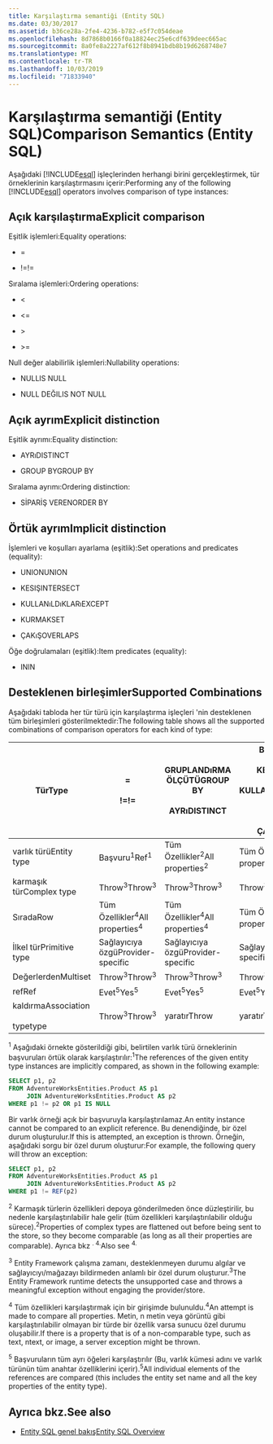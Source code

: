 ```yaml
---
title: Karşılaştırma semantiği (Entity SQL)
ms.date: 03/30/2017
ms.assetid: b36ce28a-2fe4-4236-b782-e5f7c054deae
ms.openlocfilehash: 8d7868b0166f0a18824ec25e6cdf639deec665ac
ms.sourcegitcommit: 8a0fe8a2227af612f8b8941bdb8b19d6268748e7
ms.translationtype: MT
ms.contentlocale: tr-TR
ms.lasthandoff: 10/03/2019
ms.locfileid: "71833940"
---
```

# <a name="comparison-semantics-entity-sql"></a><span data-ttu-id="b6ede-102">Karşılaştırma semantiği (Entity SQL)</span><span class="sxs-lookup"><span data-stu-id="b6ede-102">Comparison Semantics (Entity SQL)</span></span>
<span data-ttu-id="b6ede-103">Aşağıdaki [!INCLUDE[esql](../../../../../../includes/esql-md.md)] işleçlerinden herhangi birini gerçekleştirmek, tür örneklerinin karşılaştırmasını içerir:</span><span class="sxs-lookup"><span data-stu-id="b6ede-103">Performing any of the following [!INCLUDE[esql](../../../../../../includes/esql-md.md)] operators involves comparison of type instances:</span></span>  
  
## <a name="explicit-comparison"></a><span data-ttu-id="b6ede-104">Açık karşılaştırma</span><span class="sxs-lookup"><span data-stu-id="b6ede-104">Explicit comparison</span></span>  
 <span data-ttu-id="b6ede-105">Eşitlik işlemleri:</span><span class="sxs-lookup"><span data-stu-id="b6ede-105">Equality operations:</span></span>  
  
- =  
  
- <span data-ttu-id="b6ede-106">!=</span><span class="sxs-lookup"><span data-stu-id="b6ede-106">!=</span></span>  
  
 <span data-ttu-id="b6ede-107">Sıralama işlemleri:</span><span class="sxs-lookup"><span data-stu-id="b6ede-107">Ordering operations:</span></span>  
  
- <  
  
- \<=  
  
- \>  
  
- \>=  
  
 <span data-ttu-id="b6ede-108">Null değer alabilirlik işlemleri:</span><span class="sxs-lookup"><span data-stu-id="b6ede-108">Nullability operations:</span></span>  
  
- <span data-ttu-id="b6ede-109">NULL</span><span class="sxs-lookup"><span data-stu-id="b6ede-109">IS NULL</span></span>  
  
- <span data-ttu-id="b6ede-110">NULL DEĞIL</span><span class="sxs-lookup"><span data-stu-id="b6ede-110">IS NOT NULL</span></span>  
  
## <a name="explicit-distinction"></a><span data-ttu-id="b6ede-111">Açık ayrım</span><span class="sxs-lookup"><span data-stu-id="b6ede-111">Explicit distinction</span></span>  
 <span data-ttu-id="b6ede-112">Eşitlik ayrımı:</span><span class="sxs-lookup"><span data-stu-id="b6ede-112">Equality distinction:</span></span>  
  
- <span data-ttu-id="b6ede-113">AYRı</span><span class="sxs-lookup"><span data-stu-id="b6ede-113">DISTINCT</span></span>  
  
- <span data-ttu-id="b6ede-114">GROUP BY</span><span class="sxs-lookup"><span data-stu-id="b6ede-114">GROUP BY</span></span>  
  
 <span data-ttu-id="b6ede-115">Sıralama ayrımı:</span><span class="sxs-lookup"><span data-stu-id="b6ede-115">Ordering distinction:</span></span>  
  
- <span data-ttu-id="b6ede-116">SİPARİŞ VEREN</span><span class="sxs-lookup"><span data-stu-id="b6ede-116">ORDER BY</span></span>  
  
## <a name="implicit-distinction"></a><span data-ttu-id="b6ede-117">Örtük ayrım</span><span class="sxs-lookup"><span data-stu-id="b6ede-117">Implicit distinction</span></span>  
 <span data-ttu-id="b6ede-118">İşlemleri ve koşulları ayarlama (eşitlik):</span><span class="sxs-lookup"><span data-stu-id="b6ede-118">Set operations and predicates (equality):</span></span>  
  
- <span data-ttu-id="b6ede-119">UNION</span><span class="sxs-lookup"><span data-stu-id="b6ede-119">UNION</span></span>  
  
- <span data-ttu-id="b6ede-120">KESIŞ</span><span class="sxs-lookup"><span data-stu-id="b6ede-120">INTERSECT</span></span>  
  
- <span data-ttu-id="b6ede-121">KULLANıLDıKLARı</span><span class="sxs-lookup"><span data-stu-id="b6ede-121">EXCEPT</span></span>  
  
- <span data-ttu-id="b6ede-122">KURMAK</span><span class="sxs-lookup"><span data-stu-id="b6ede-122">SET</span></span>  
  
- <span data-ttu-id="b6ede-123">ÇAKıŞ</span><span class="sxs-lookup"><span data-stu-id="b6ede-123">OVERLAPS</span></span>  
  
 <span data-ttu-id="b6ede-124">Öğe doğrulamaları (eşitlik):</span><span class="sxs-lookup"><span data-stu-id="b6ede-124">Item predicates (equality):</span></span>  
  
- <span data-ttu-id="b6ede-125">IN</span><span class="sxs-lookup"><span data-stu-id="b6ede-125">IN</span></span>  
  
## <a name="supported-combinations"></a><span data-ttu-id="b6ede-126">Desteklenen birleşimler</span><span class="sxs-lookup"><span data-stu-id="b6ede-126">Supported Combinations</span></span>  
 <span data-ttu-id="b6ede-127">Aşağıdaki tabloda her tür türü için karşılaştırma işleçleri 'nin desteklenen tüm birleşimleri gösterilmektedir:</span><span class="sxs-lookup"><span data-stu-id="b6ede-127">The following table shows all the supported combinations of comparison operators for each kind of type:</span></span>  
  
|<span data-ttu-id="b6ede-128">**Tür**</span><span class="sxs-lookup"><span data-stu-id="b6ede-128">**Type**</span></span>|**=**<br /><br /> <span data-ttu-id="b6ede-129">**!=**</span><span class="sxs-lookup"><span data-stu-id="b6ede-129">**!=**</span></span>|<span data-ttu-id="b6ede-130">**GRUPLANDıRMA ÖLÇÜTÜ**</span><span class="sxs-lookup"><span data-stu-id="b6ede-130">**GROUP BY**</span></span><br /><br /> <span data-ttu-id="b6ede-131">**AYRı**</span><span class="sxs-lookup"><span data-stu-id="b6ede-131">**DISTINCT**</span></span>|<span data-ttu-id="b6ede-132">**BIRLEŞIM**</span><span class="sxs-lookup"><span data-stu-id="b6ede-132">**UNION**</span></span><br /><br /> <span data-ttu-id="b6ede-133">**KESIŞ**</span><span class="sxs-lookup"><span data-stu-id="b6ede-133">**INTERSECT**</span></span><br /><br /> <span data-ttu-id="b6ede-134">**KULLANıLDıKLARı**</span><span class="sxs-lookup"><span data-stu-id="b6ede-134">**EXCEPT**</span></span><br /><br /> <span data-ttu-id="b6ede-135">**KURMAK**</span><span class="sxs-lookup"><span data-stu-id="b6ede-135">**SET**</span></span><br /><br /> <span data-ttu-id="b6ede-136">**ÇAKıŞ**</span><span class="sxs-lookup"><span data-stu-id="b6ede-136">**OVERLAPS**</span></span>|<span data-ttu-id="b6ede-137">**'NDAKI**</span><span class="sxs-lookup"><span data-stu-id="b6ede-137">**IN**</span></span>|<span data-ttu-id="b6ede-138">**< < =**</span><span class="sxs-lookup"><span data-stu-id="b6ede-138">**<   <=**</span></span><br /><br /> <span data-ttu-id="b6ede-139">**> > =**</span><span class="sxs-lookup"><span data-stu-id="b6ede-139">**>   >=**</span></span>|<span data-ttu-id="b6ede-140">**SıRALAMA ÖLÇÜTÜ**</span><span class="sxs-lookup"><span data-stu-id="b6ede-140">**ORDER BY**</span></span>|<span data-ttu-id="b6ede-141">**NULL**</span><span class="sxs-lookup"><span data-stu-id="b6ede-141">**IS NULL**</span></span><br /><br /> <span data-ttu-id="b6ede-142">**NULL DEĞIL**</span><span class="sxs-lookup"><span data-stu-id="b6ede-142">**IS NOT NULL**</span></span>|  
|-|-|-|-|-|-|-|-|  
|<span data-ttu-id="b6ede-143">varlık türü</span><span class="sxs-lookup"><span data-stu-id="b6ede-143">Entity type</span></span>|<span data-ttu-id="b6ede-144">Başvuru<sup>1</sup></span><span class="sxs-lookup"><span data-stu-id="b6ede-144">Ref<sup>1</sup></span></span>|<span data-ttu-id="b6ede-145">Tüm Özellikler<sup>2</sup></span><span class="sxs-lookup"><span data-stu-id="b6ede-145">All properties<sup>2</sup></span></span>|<span data-ttu-id="b6ede-146">Tüm Özellikler<sup>2</sup></span><span class="sxs-lookup"><span data-stu-id="b6ede-146">All properties<sup>2</sup></span></span>|<span data-ttu-id="b6ede-147">Tüm Özellikler<sup>2</sup></span><span class="sxs-lookup"><span data-stu-id="b6ede-147">All properties<sup>2</sup></span></span>|<span data-ttu-id="b6ede-148">Throw<sup>3</sup></span><span class="sxs-lookup"><span data-stu-id="b6ede-148">Throw<sup>3</sup></span></span>|<span data-ttu-id="b6ede-149">Throw<sup>3</sup></span><span class="sxs-lookup"><span data-stu-id="b6ede-149">Throw<sup>3</sup></span></span>|<span data-ttu-id="b6ede-150">Başvuru<sup>1</sup></span><span class="sxs-lookup"><span data-stu-id="b6ede-150">Ref<sup>1</sup></span></span>|  
|<span data-ttu-id="b6ede-151">karmaşık tür</span><span class="sxs-lookup"><span data-stu-id="b6ede-151">Complex type</span></span>|<span data-ttu-id="b6ede-152">Throw<sup>3</sup></span><span class="sxs-lookup"><span data-stu-id="b6ede-152">Throw<sup>3</sup></span></span>|<span data-ttu-id="b6ede-153">Throw<sup>3</sup></span><span class="sxs-lookup"><span data-stu-id="b6ede-153">Throw<sup>3</sup></span></span>|<span data-ttu-id="b6ede-154">Throw<sup>3</sup></span><span class="sxs-lookup"><span data-stu-id="b6ede-154">Throw<sup>3</sup></span></span>|<span data-ttu-id="b6ede-155">Throw<sup>3</sup></span><span class="sxs-lookup"><span data-stu-id="b6ede-155">Throw<sup>3</sup></span></span>|<span data-ttu-id="b6ede-156">Throw<sup>3</sup></span><span class="sxs-lookup"><span data-stu-id="b6ede-156">Throw<sup>3</sup></span></span>|<span data-ttu-id="b6ede-157">Throw<sup>3</sup></span><span class="sxs-lookup"><span data-stu-id="b6ede-157">Throw<sup>3</sup></span></span>|<span data-ttu-id="b6ede-158">Throw<sup>3</sup></span><span class="sxs-lookup"><span data-stu-id="b6ede-158">Throw<sup>3</sup></span></span>|  
|<span data-ttu-id="b6ede-159">Sırada</span><span class="sxs-lookup"><span data-stu-id="b6ede-159">Row</span></span>|<span data-ttu-id="b6ede-160">Tüm Özellikler<sup>4</sup></span><span class="sxs-lookup"><span data-stu-id="b6ede-160">All properties<sup>4</sup></span></span>|<span data-ttu-id="b6ede-161">Tüm Özellikler<sup>4</sup></span><span class="sxs-lookup"><span data-stu-id="b6ede-161">All properties<sup>4</sup></span></span>|<span data-ttu-id="b6ede-162">Tüm Özellikler<sup>4</sup></span><span class="sxs-lookup"><span data-stu-id="b6ede-162">All properties<sup>4</sup></span></span>|<span data-ttu-id="b6ede-163">Throw<sup>3</sup></span><span class="sxs-lookup"><span data-stu-id="b6ede-163">Throw<sup>3</sup></span></span>|<span data-ttu-id="b6ede-164">Throw<sup>3</sup></span><span class="sxs-lookup"><span data-stu-id="b6ede-164">Throw<sup>3</sup></span></span>|<span data-ttu-id="b6ede-165">Tüm Özellikler<sup>4</sup></span><span class="sxs-lookup"><span data-stu-id="b6ede-165">All properties<sup>4</sup></span></span>|<span data-ttu-id="b6ede-166">Throw<sup>3</sup></span><span class="sxs-lookup"><span data-stu-id="b6ede-166">Throw<sup>3</sup></span></span>|  
|<span data-ttu-id="b6ede-167">İlkel tür</span><span class="sxs-lookup"><span data-stu-id="b6ede-167">Primitive type</span></span>|<span data-ttu-id="b6ede-168">Sağlayıcıya özgü</span><span class="sxs-lookup"><span data-stu-id="b6ede-168">Provider-specific</span></span>|<span data-ttu-id="b6ede-169">Sağlayıcıya özgü</span><span class="sxs-lookup"><span data-stu-id="b6ede-169">Provider-specific</span></span>|<span data-ttu-id="b6ede-170">Sağlayıcıya özgü</span><span class="sxs-lookup"><span data-stu-id="b6ede-170">Provider-specific</span></span>|<span data-ttu-id="b6ede-171">Sağlayıcıya özgü</span><span class="sxs-lookup"><span data-stu-id="b6ede-171">Provider-specific</span></span>|<span data-ttu-id="b6ede-172">Sağlayıcıya özgü</span><span class="sxs-lookup"><span data-stu-id="b6ede-172">Provider-specific</span></span>|<span data-ttu-id="b6ede-173">Sağlayıcıya özgü</span><span class="sxs-lookup"><span data-stu-id="b6ede-173">Provider-specific</span></span>|<span data-ttu-id="b6ede-174">Sağlayıcıya özgü</span><span class="sxs-lookup"><span data-stu-id="b6ede-174">Provider-specific</span></span>|  
|<span data-ttu-id="b6ede-175">Değerlerden</span><span class="sxs-lookup"><span data-stu-id="b6ede-175">Multiset</span></span>|<span data-ttu-id="b6ede-176">Throw<sup>3</sup></span><span class="sxs-lookup"><span data-stu-id="b6ede-176">Throw<sup>3</sup></span></span>|<span data-ttu-id="b6ede-177">Throw<sup>3</sup></span><span class="sxs-lookup"><span data-stu-id="b6ede-177">Throw<sup>3</sup></span></span>|<span data-ttu-id="b6ede-178">Throw<sup>3</sup></span><span class="sxs-lookup"><span data-stu-id="b6ede-178">Throw<sup>3</sup></span></span>|<span data-ttu-id="b6ede-179">Throw<sup>3</sup></span><span class="sxs-lookup"><span data-stu-id="b6ede-179">Throw<sup>3</sup></span></span>|<span data-ttu-id="b6ede-180">Throw<sup>3</sup></span><span class="sxs-lookup"><span data-stu-id="b6ede-180">Throw<sup>3</sup></span></span>|<span data-ttu-id="b6ede-181">Throw<sup>3</sup></span><span class="sxs-lookup"><span data-stu-id="b6ede-181">Throw<sup>3</sup></span></span>|<span data-ttu-id="b6ede-182">Throw<sup>3</sup></span><span class="sxs-lookup"><span data-stu-id="b6ede-182">Throw<sup>3</sup></span></span>|  
|<span data-ttu-id="b6ede-183">ref</span><span class="sxs-lookup"><span data-stu-id="b6ede-183">Ref</span></span>|<span data-ttu-id="b6ede-184">Evet<sup>5</sup></span><span class="sxs-lookup"><span data-stu-id="b6ede-184">Yes<sup>5</sup></span></span>|<span data-ttu-id="b6ede-185">Evet<sup>5</sup></span><span class="sxs-lookup"><span data-stu-id="b6ede-185">Yes<sup>5</sup></span></span>|<span data-ttu-id="b6ede-186">Evet<sup>5</sup></span><span class="sxs-lookup"><span data-stu-id="b6ede-186">Yes<sup>5</sup></span></span>|<span data-ttu-id="b6ede-187">Evet<sup>5</sup></span><span class="sxs-lookup"><span data-stu-id="b6ede-187">Yes<sup>5</sup></span></span>|<span data-ttu-id="b6ede-188">yaratır</span><span class="sxs-lookup"><span data-stu-id="b6ede-188">Throw</span></span>|<span data-ttu-id="b6ede-189">yaratır</span><span class="sxs-lookup"><span data-stu-id="b6ede-189">Throw</span></span>|<span data-ttu-id="b6ede-190">Evet<sup>5</sup></span><span class="sxs-lookup"><span data-stu-id="b6ede-190">Yes<sup>5</sup></span></span>|  
|<span data-ttu-id="b6ede-191">kaldırma</span><span class="sxs-lookup"><span data-stu-id="b6ede-191">Association</span></span><br /><br /> <span data-ttu-id="b6ede-192">type</span><span class="sxs-lookup"><span data-stu-id="b6ede-192">type</span></span>|<span data-ttu-id="b6ede-193">Throw<sup>3</sup></span><span class="sxs-lookup"><span data-stu-id="b6ede-193">Throw<sup>3</sup></span></span>|<span data-ttu-id="b6ede-194">yaratır</span><span class="sxs-lookup"><span data-stu-id="b6ede-194">Throw</span></span>|<span data-ttu-id="b6ede-195">yaratır</span><span class="sxs-lookup"><span data-stu-id="b6ede-195">Throw</span></span>|<span data-ttu-id="b6ede-196">yaratır</span><span class="sxs-lookup"><span data-stu-id="b6ede-196">Throw</span></span>|<span data-ttu-id="b6ede-197">Throw<sup>3</sup></span><span class="sxs-lookup"><span data-stu-id="b6ede-197">Throw<sup>3</sup></span></span>|<span data-ttu-id="b6ede-198">Throw<sup>3</sup></span><span class="sxs-lookup"><span data-stu-id="b6ede-198">Throw<sup>3</sup></span></span>|<span data-ttu-id="b6ede-199">Throw<sup>3</sup></span><span class="sxs-lookup"><span data-stu-id="b6ede-199">Throw<sup>3</sup></span></span>|  
  
 <span data-ttu-id="b6ede-200"><sup>1</sup> Aşağıdaki örnekte gösterildiği gibi, belirtilen varlık türü örneklerinin başvuruları örtük olarak karşılaştırılır:</span><span class="sxs-lookup"><span data-stu-id="b6ede-200"><sup>1</sup>The references of the given entity type instances are implicitly compared, as shown in the following example:</span></span>  
  
```sql  
SELECT p1, p2   
FROM AdventureWorksEntities.Product AS p1   
     JOIN AdventureWorksEntities.Product AS p2   
WHERE p1 != p2 OR p1 IS NULL  
```  
  
 <span data-ttu-id="b6ede-201">Bir varlık örneği açık bir başvuruyla karşılaştırılamaz.</span><span class="sxs-lookup"><span data-stu-id="b6ede-201">An entity instance cannot be compared to an explicit reference.</span></span> <span data-ttu-id="b6ede-202">Bu denendiğinde, bir özel durum oluşturulur.</span><span class="sxs-lookup"><span data-stu-id="b6ede-202">If this is attempted, an exception is thrown.</span></span> <span data-ttu-id="b6ede-203">Örneğin, aşağıdaki sorgu bir özel durum oluşturur:</span><span class="sxs-lookup"><span data-stu-id="b6ede-203">For example, the following query will throw an exception:</span></span>  
  
```sql  
SELECT p1, p2   
FROM AdventureWorksEntities.Product AS p1   
     JOIN AdventureWorksEntities.Product AS p2   
WHERE p1 != REF(p2)  
```  
  
 <span data-ttu-id="b6ede-204"><sup>2</sup> Karmaşık türlerin özellikleri depoya gönderilmeden önce düzleştirilir, bu nedenle karşılaştırılabilir hale gelir (tüm özellikleri karşılaştırılabilir olduğu sürece).</span><span class="sxs-lookup"><span data-stu-id="b6ede-204"><sup>2</sup>Properties of complex types are flattened out before being sent to the store, so they become comparable (as long as all their properties are comparable).</span></span> <span data-ttu-id="b6ede-205">Ayrıca bkz <sup>. 4.</sup></span><span class="sxs-lookup"><span data-stu-id="b6ede-205">Also see <sup>4.</sup></span></span>  
  
 <span data-ttu-id="b6ede-206"><sup>3</sup> Entity Framework çalışma zamanı, desteklenmeyen durumu algılar ve sağlayıcıyı/mağazayı bildirmeden anlamlı bir özel durum oluşturur.</span><span class="sxs-lookup"><span data-stu-id="b6ede-206"><sup>3</sup>The Entity Framework runtime detects the unsupported case and throws a meaningful exception without engaging the provider/store.</span></span>  
  
 <span data-ttu-id="b6ede-207"><sup>4</sup> Tüm özellikleri karşılaştırmak için bir girişimde bulunuldu.</span><span class="sxs-lookup"><span data-stu-id="b6ede-207"><sup>4</sup>An attempt is made to compare all properties.</span></span> <span data-ttu-id="b6ede-208">Metin, n metin veya görüntü gibi karşılaştırılabilir olmayan bir türde bir özellik varsa sunucu özel durumu oluşabilir.</span><span class="sxs-lookup"><span data-stu-id="b6ede-208">If there is a property that is of a non-comparable type, such as text, ntext, or image, a server exception might be thrown.</span></span>  
  
 <span data-ttu-id="b6ede-209"><sup>5</sup> Başvuruların tüm ayrı öğeleri karşılaştırılır (Bu, varlık kümesi adını ve varlık türünün tüm anahtar özelliklerini içerir).</span><span class="sxs-lookup"><span data-stu-id="b6ede-209"><sup>5</sup>All individual elements of the references are compared (this includes the entity set name and all the key properties of the entity type).</span></span>  
  
## <a name="see-also"></a><span data-ttu-id="b6ede-210">Ayrıca bkz.</span><span class="sxs-lookup"><span data-stu-id="b6ede-210">See also</span></span>

- [<span data-ttu-id="b6ede-211">Entity SQL genel bakış</span><span class="sxs-lookup"><span data-stu-id="b6ede-211">Entity SQL Overview</span></span>](entity-sql-overview.md)
